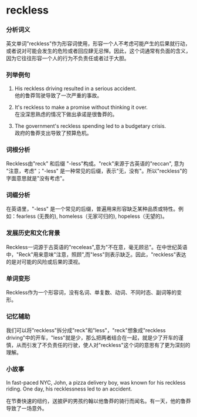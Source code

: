 # reckless

### 分析词义

  

英文单词"reckless"作为形容词使用，形容一个人不考虑可能产生的后果就行动，或者说对可能会发生的危险或者回应肆无忌惮。因此，这个词通常有负面的含义，因为它往往形容一个人的行为不负责任或者过于大胆。

  

### 列举例句

  

1.  His reckless driving resulted in a serious accident.  
    他的鲁莽驾驶导致了一次严重的事故。
    
      
    
2.  It's reckless to make a promise without thinking it over.  
    在没深思熟虑的情况下做出承诺是很鲁莽的。
    
      
    
3.  The government's reckless spending led to a budgetary crisis.  
    政府的鲁莽支出导致了预算危机。
    
      
    

  

### 词根分析

  

Reckless由"reck" 和后缀 "-less"构成。"reck"来源于古英语的"reccan", 意为 "注意，考虑"；"-less" 是一种常见的后缀，表示"无，没有"。所以"reckless"的字面意思就是"没有考虑"。

  

### 词缀分析

  

在英语里，"-less" 是一个常见的后缀，普遍用来形容缺乏某种品质或特性。例如：fearless (无畏的), homeless（无家可归的), hopeless（无望的)。

  

### 发展历史和文化背景

  

Reckless一词源于古英语的"receleas",意为"不在意，毫无顾忌"。在中世纪英语中，"Reck"用来意味"注意，照顾",而"less"则表示缺乏。因此，"reckless"表达的是对可能的风险或后果的漠视。

  

### 单词变形

  

Reckless作为一个形容词，没有名词、单复数、动词、不同时态、副词等的变形。

  

### 记忆辅助

  

我们可以将"reckless"拆分成"reck"和"less"，"reck"想象成"reckless driving"中的开车，"less"就是少，那么把两者结合在一起，就是少了开车的谨慎，从而引发了不负责任的行驶，使人对"reckless"这个词的意思有了更为深刻的理解。

  

### 小故事

  

In fast-paced NYC, John, a pizza delivery boy, was known for his reckless riding. One day, his recklessness led to an accident.

  

在节奏快速的纽约，送披萨的男孩约翰以他鲁莽的骑行而闻名。有一天，他的鲁莽导致了一场意外。
